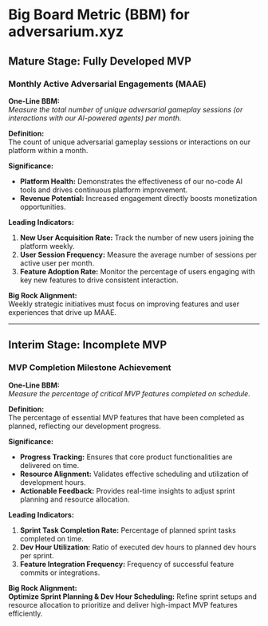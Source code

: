 # Big Board Metric (BBM) for adversarium.xyz

## Mature Stage: Fully Developed MVP

### Monthly Active Adversarial Engagements (MAAE)
**One-Line BBM:**  
*Measure the total number of unique adversarial gameplay sessions (or interactions with our AI-powered agents) per month.*

**Definition:**  
The count of unique adversarial gameplay sessions or interactions on our platform within a month.

**Significance:**  
- **Platform Health:** Demonstrates the effectiveness of our no-code AI tools and drives continuous platform improvement.
- **Revenue Potential:** Increased engagement directly boosts monetization opportunities.

**Leading Indicators:**
1. **New User Acquisition Rate:** Track the number of new users joining the platform weekly.
2. **User Session Frequency:** Measure the average number of sessions per active user per month.
3. **Feature Adoption Rate:** Monitor the percentage of users engaging with key new features to drive consistent interaction.

**Big Rock Alignment:**  
Weekly strategic initiatives must focus on improving features and user experiences that drive up MAAE.

---

## Interim Stage: Incomplete MVP

### MVP Completion Milestone Achievement
**One-Line BBM:**  
*Measure the percentage of critical MVP features completed on schedule.*

**Definition:**  
The percentage of essential MVP features that have been completed as planned, reflecting our development progress.

**Significance:**  
- **Progress Tracking:** Ensures that core product functionalities are delivered on time.
- **Resource Alignment:** Validates effective scheduling and utilization of development hours.
- **Actionable Feedback:** Provides real-time insights to adjust sprint planning and resource allocation.

**Leading Indicators:**
1. **Sprint Task Completion Rate:** Percentage of planned sprint tasks completed on time.
2. **Dev Hour Utilization:** Ratio of executed dev hours to planned dev hours per sprint.
3. **Feature Integration Frequency:** Frequency of successful feature commits or integrations.

**Big Rock Alignment:**  
**Optimize Sprint Planning & Dev Hour Scheduling:** Refine sprint setups and resource allocation to prioritize and deliver high-impact MVP features efficiently.
